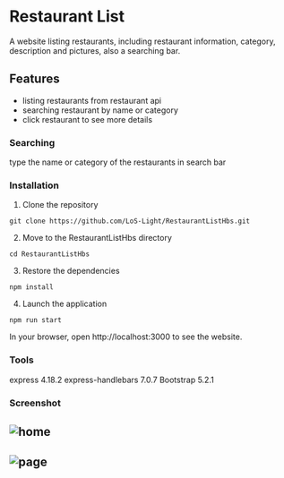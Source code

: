 # Restaurant List
A website listing restaurants, including restaurant information, category, description and pictures, also a searching bar.

## Features
- listing restaurants from restaurant api
- searching restaurant by name or category
- click restaurant to see more details

### Searching
type the name or category of the restaurants in search bar

### Installation
1. Clone the repository

```
git clone https://github.com/LoS-Light/RestaurantListHbs.git
```

2. Move to the RestaurantListHbs directory

```
cd RestaurantListHbs
```

3. Restore the dependencies

```
npm install
```

4. Launch the application

```
npm run start
```

In your browser, open http://localhost:3000 to see the website.

### Tools
express 4.18.2
express-handlebars 7.0.7
Bootstrap 5.2.1

### Screenshot
## ![home](https://github.com/Patience0709/Restaurant-List/main/public/img/home.png)

## ![page](https://github.com/Patience0709/Restaurant-List/main/public/img/page.png)